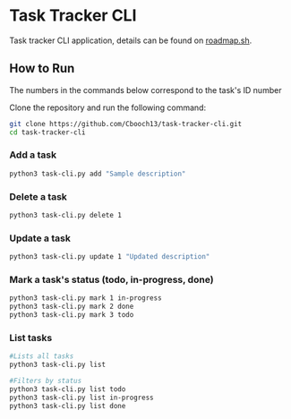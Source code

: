 # Task Tracker CLI
Task tracker CLI application, details can be found on [roadmap.sh](https://roadmap.sh/projects/task-tracker).

## How to Run

The numbers in the commands below correspond to the task's ID number

Clone the repository and run the following command:

```bash
git clone https://github.com/Cbooch13/task-tracker-cli.git
cd task-tracker-cli
```

### Add a task
```bash
python3 task-cli.py add "Sample description"
```

### Delete a task
```bash
python3 task-cli.py delete 1
```

### Update a task
```bash
python3 task-cli.py update 1 "Updated description"
```

### Mark a task's status (todo, in-progress, done)
```bash
python3 task-cli.py mark 1 in-progress
python3 task-cli.py mark 2 done
python3 task-cli.py mark 3 todo
```

### List tasks
```bash
#Lists all tasks
python3 task-cli.py list

#Filters by status
python3 task-cli.py list todo
python3 task-cli.py list in-progress
python3 task-cli.py list done
```







